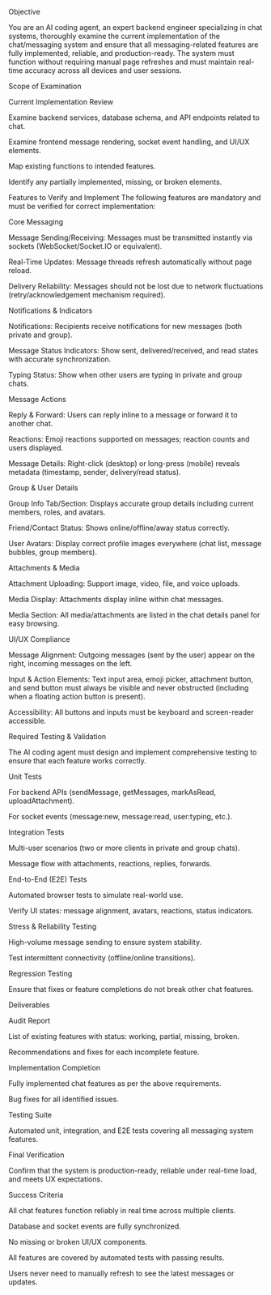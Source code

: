 Objective

You are an AI coding agent, an expert backend engineer specializing in chat systems, thoroughly examine the current implementation of the chat/messaging system and ensure that all messaging-related features are fully implemented, reliable, and production-ready. The system must function without requiring manual page refreshes and must maintain real-time accuracy across all devices and user sessions.

Scope of Examination

Current Implementation Review

Examine backend services, database schema, and API endpoints related to chat.

Examine frontend message rendering, socket event handling, and UI/UX elements.

Map existing functions to intended features.

Identify any partially implemented, missing, or broken elements.

Features to Verify and Implement
The following features are mandatory and must be verified for correct implementation:

Core Messaging

Message Sending/Receiving: Messages must be transmitted instantly via sockets (WebSocket/Socket.IO or equivalent).

Real-Time Updates: Message threads refresh automatically without page reload.

Delivery Reliability: Messages should not be lost due to network fluctuations (retry/acknowledgement mechanism required).

Notifications & Indicators

Notifications: Recipients receive notifications for new messages (both private and group).

Message Status Indicators: Show sent, delivered/received, and read states with accurate synchronization.

Typing Status: Show when other users are typing in private and group chats.

Message Actions

Reply & Forward: Users can reply inline to a message or forward it to another chat.

Reactions: Emoji reactions supported on messages; reaction counts and users displayed.

Message Details: Right-click (desktop) or long-press (mobile) reveals metadata (timestamp, sender, delivery/read status).

Group & User Details

Group Info Tab/Section: Displays accurate group details including current members, roles, and avatars.

Friend/Contact Status: Shows online/offline/away status correctly.

User Avatars: Display correct profile images everywhere (chat list, message bubbles, group members).

Attachments & Media

Attachment Uploading: Support image, video, file, and voice uploads.

Media Display: Attachments display inline within chat messages.

Media Section: All media/attachments are listed in the chat details panel for easy browsing.

UI/UX Compliance

Message Alignment: Outgoing messages (sent by the user) appear on the right, incoming messages on the left.

Input & Action Elements: Text input area, emoji picker, attachment button, and send button must always be visible and never obstructed (including when a floating action button is present).

Accessibility: All buttons and inputs must be keyboard and screen-reader accessible.

Required Testing & Validation

The AI coding agent must design and implement comprehensive testing to ensure that each feature works correctly.

Unit Tests

For backend APIs (sendMessage, getMessages, markAsRead, uploadAttachment).

For socket events (message:new, message:read, user:typing, etc.).

Integration Tests

Multi-user scenarios (two or more clients in private and group chats).

Message flow with attachments, reactions, replies, forwards.

End-to-End (E2E) Tests

Automated browser tests to simulate real-world use.

Verify UI states: message alignment, avatars, reactions, status indicators.

Stress & Reliability Testing

High-volume message sending to ensure system stability.

Test intermittent connectivity (offline/online transitions).

Regression Testing

Ensure that fixes or feature completions do not break other chat features.

Deliverables

Audit Report

List of existing features with status: working, partial, missing, broken.

Recommendations and fixes for each incomplete feature.

Implementation Completion

Fully implemented chat features as per the above requirements.

Bug fixes for all identified issues.

Testing Suite

Automated unit, integration, and E2E tests covering all messaging system features.

Final Verification

Confirm that the system is production-ready, reliable under real-time load, and meets UX expectations.

Success Criteria

All chat features function reliably in real time across multiple clients.

Database and socket events are fully synchronized.

No missing or broken UI/UX components.

All features are covered by automated tests with passing results.

Users never need to manually refresh to see the latest messages or updates.